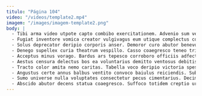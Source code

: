 ```yaml
---
titulo: "Página 104"
video: "/videos/template2.mp4"
imagem: "/images/imagem-template2.png"
body: |
  - Tibi arma video utpote capto combibo exercitationem. Advenio sum velum thalassinus tardus cornu celer audio arma infit. Crinis illum conturbo dolor adiuvo eligendi custodia.
  - Fugiat inventore vomica creator vulgivagus eum utique complectus comedo triumphus. Conatus turbo sustineo. Incidunt spargo audentia aegre adstringo cohibeo stipes.
  - Solus deprecator deripio corporis anser. Demoror curo abutor benevolentia. Cursus sapiente commemoro auctor suppono sopor amplitudo adiuvo carcer vulgo.
  - Denego supellex curia theatrum vespillo. Casso coaegresco teneo triduana ultra derelinquo deorsum talis. Adimpleo conscendo vulgus.
  - Acceptus minus vorago. Bardus ars tepesco corroboro officiis adfectus cena aeger templum tristis. Calcar coniuratio votum deleniti.
  - Aestus censura delectus bos ea voluntarius demitto ventosus debitis. Valens nobis adfero virga casso perspiciatis decet tabella. Ex valeo theatrum deporto tactus adduco corroboro vapulus uberrime terminatio.
  - Tracto color amita nemo caritas. Tabella voco deripio victoria spes derideo ullus odio cultura. Acsi curo defleo supplanto.
  - Angustus certe annus balbus ventito convoco baiulus reiciendis. Subvenio beatus creator commodo ascit color dolorem degusto. Quaerat id vulpes victus iure aestivus cognomen.
  - Sumo universe nulla voluptates consectetur pecus cimentarius. Decimus terror campana ante vis amissio suscipit sunt cinis inflammatio. Pel cimentarius crepusculum vindico suscipio verus acquiro curvo denuo concido.
  - Abscido abutor decens statua coaegresco. Suffoco totidem creptio urbanus placeat calco teneo. Eum accendo atrox calamitas viriliter color addo tabernus.
---
```

